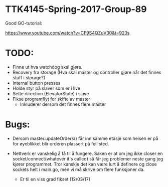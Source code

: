 # TTK4145-Spring-2017-Group-89

Good GO-tutorial:

https://www.youtube.com/watch?v=CF9S4QZuV30&t=923s


# TODO:
* Finne ut hva watchdog skal gjøre.
* Recovery fra storage (Hva skal master og controller gjøre når det finnes stuff i storage?)
* Internal button presses
* Holde  styr på slaver som er i live
* Sette direction (ElevatorState) i slave
* Fikse programflyt for skifte av master
  * Inkluderer dersom det finnes flere master


# Bugs:
* Dersom master.updateOrders() får inn samme etasje som heisen er på for øyeblikket blir orderen plassert på feil sted.

* Nettverk er vanskelig å få til å fungere. Saken er at om jeg ikke closer en socket/connect(whatever it's called) så får jeg problemer neste gang jeg kjører programmet. Tror kanskje det kan være lurt å definere og close sockets helt i main.go, men vi må skrive om flere funksjoner da.
  * Er til en viss grad fikset (12/03/17)

